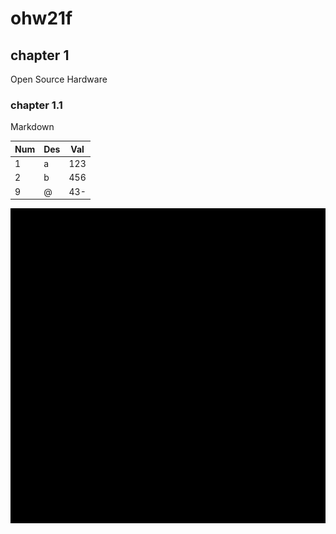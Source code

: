 # ohw21f

## chapter 1
Open Source Hardware

### chapter 1.1
Markdown

| Num | Des | Val |
|-------|-------|-------|
| 1 | a | 123 |
| 2 | b | 456 |
| 9 | @ | 43- |

![A Picture](/wuya/4k纯黑.png)
